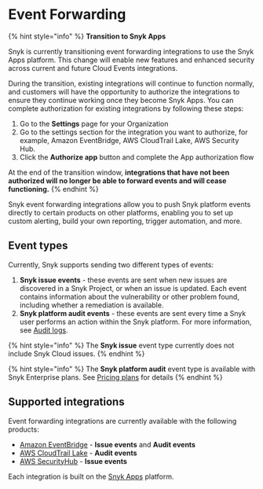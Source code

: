 # Event Forwarding

{% hint style="info" %}
**Transition to Snyk Apps**

Snyk is currently transitioning event forwarding integrations to use the Snyk Apps platform. This change will enable new features and enhanced security across current and future Cloud Events integrations.&#x20;

During the transition, existing integrations will continue to function normally, and customers will have the opportunity to authorize the integrations to ensure they continue working once they become Snyk Apps. You can complete authorization for existing integrations by following these steps:

1. Go to the **Settings** page for your Organization
2. Go to the settings section for the integration you want to authorize, for example, Amazon EventBridge, AWS CloudTrail Lake, AWS Security Hub.
3. Click the **Authorize app** button and complete the App authorization flow

At the end of the transition window, **integrations that have not been authorized will no longer be able to forward events and will cease functioning.**
{% endhint %}

Snyk event forwarding integrations allow you to push Snyk platform events directly to certain products on other platforms, enabling you to set up custom alerting, build your own reporting, trigger automation, and more.&#x20;

## Event types

Currently, Snyk supports sending two different types of events:

1. **Snyk issue events** - these events are sent when new issues are discovered in a Snyk Project, or when an issue is updated. Each event contains information about the vulnerability or other problem found, including whether a remediation is available.&#x20;
2. **Snyk platform audit events** - these events are sent every time a Snyk user performs an action within the Snyk platform. For more information, see [Audit logs](../../snyk-api/user-management-with-the-snyk-api/retrieve-audit-logs-of-user-initiated-activity-by-api-for-an-org-or-group.md).&#x20;

{% hint style="info" %}
The **Snyk issue** event type currently does not include Snyk Cloud issues.
{% endhint %}

{% hint style="info" %}
The **Snyk platform audit** event type is available with Snyk Enterprise plans. See [Pricing plans](../../implement-snyk/enterprise-implementation-guide/trial-limitations.md) for details
{% endhint %}

## Supported integrations

Event forwarding integrations are currently available with the following products:

* [Amazon EventBridge](amazon-eventbridge.md) - **Issue events** and **Audit events**
* [AWS CloudTrail Lake](aws-cloudtrail-lake.md) - **Audit events**
* [AWS SecurityHub](aws-security-hub.md) - **Issue events**

Each integration is built on the [Snyk Apps](../../snyk-api-info/snyk-apps/) platform.
